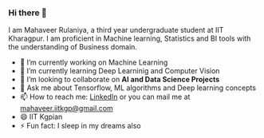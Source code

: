 ### Hi there 👋


I am Mahaveer Rulaniya, a third year undergraduate student at IIT Kharagpur. I am proficient in Machine learning, Statistics and BI tools with the understanding of Business domain.

- 🔭 I’m currently working on Machine Learning
- 🌱 I’m currently learning Deep Learninig and Computer Vision
- 👯 I’m looking to collaborate on **AI and Data Science Projects**
- 💬 Ask me about Tensorflow, ML algorithms and Deep learning concepts
- 📫 How to reach me: [LinkedIn](https://www.linkedin.com/in/mahaveer-rulaniya/) or you can mail me at mahaveer.iitkgp@gmail.com
- 😄 IIT Kgpian
- ⚡ Fun fact: I sleep in my dreams also

